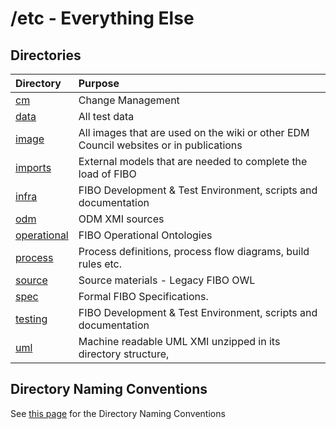 # /etc - Everything Else

## Directories

Directory                    | Purpose
:--------------------------- |:-------
[cm](./cm)                   | Change Management
[data](./data)               | All test data
[image](./image)             | All images that are used on the wiki or other EDM Council websites or in publications
[imports](./imports)  	     | External models that are needed to complete the load of FIBO
[infra](./infra)             | FIBO Development & Test Environment, scripts and documentation
[odm](./odm)                 | ODM XMI sources
[operational](./operational) | FIBO Operational Ontologies
[process](./process)         | Process definitions, process flow diagrams, build rules etc.
[source](./source)           | Source materials - Legacy FIBO OWL
[spec](./spec)               | Formal FIBO Specifications.
[testing](./testing)         | FIBO Development & Test Environment, scripts and documentation
[uml](./uml)                 | Machine readable UML XMI unzipped in its directory structure,

## Directory Naming Conventions

See [this page](./infra/directory-naming-conventions.md) for the Directory Naming Conventions
